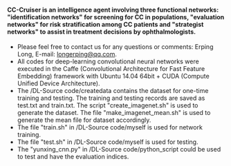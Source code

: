 #### CC-Cruiser is an intelligence agent involving three functional networks: "identification networks" for screening for CC in populations, "evaluation networks" for risk stratification among CC patients and "strategist networks" to assist in treatment decisions by ophthalmologists. 
- Please feel free to contact us for any questions or comments: Erping Long, E-mail: longerping@qq.com.
- All codes for deep-learning convolutional neural networks were executed in the Caffe (Convolutional Architecture for Fast Feature Embedding) framework with Ubuntu 14.04 64bit + CUDA (Compute Unified Device Architecture).
- The /DL-Source code/createdata contains the dataset for one-time training and testing. The training and testing records are saved as test.txt and train.txt. The script "create_imagenet.sh" is used to generate the dataset. The file "make_imagenet_mean.sh" is used to generate the mean file for dataset accordingly.
- The file "train.sh" in /DL-Source code/myself is used for network training.
- The file "test.sh" in /DL-Source code/myself is used for testing.
- The "yunxing_cnn.py" in /DL-Source code/python_script could be used to test and have the evaluation indices.

